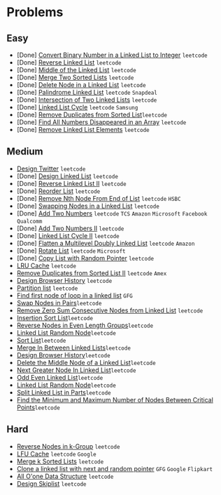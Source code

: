 # Problems

## Easy
- [Done] [Convert Binary Number in a Linked List to Integer](https://leetcode.com/problems/convert-binary-number-in-a-linked-list-to-integer/) `leetcode`
- [Done] [Reverse Linked List](https://leetcode.com/problems/reverse-linked-list/) `leetcode`
- [Done] [Middle of the Linked List](https://leetcode.com/problems/middle-of-the-linked-list/) `leetcode`
- [Done] [Merge Two Sorted Lists](https://leetcode.com/problems/merge-two-sorted-lists/) `leetcode`
- [Done] [Delete Node in a Linked List](https://leetcode.com/problems/delete-node-in-a-linked-list/) `leetcode`
- [Done] [Palindrome Linked List](https://leetcode.com/problems/palindrome-linked-list/) `leetcode` `Snapdeal`
- [Done] [Intersection of Two Linked Lists](https://leetcode.com/problems/intersection-of-two-linked-lists/) `leetcode`
- [Done] [Linked List Cycle](https://leetcode.com/problems/linked-list-cycle/) `leetcode` `Samsung`
- [Done] [Remove Duplicates from Sorted List](https://leetcode.com/problems/remove-duplicates-from-sorted-list/)`leetcode`
- [Done] [Find All Numbers Disappeared in an Array](https://leetcode.com/problems/find-all-numbers-disappeared-in-an-array/) `leetcode`
- [Done] [Remove Linked List Elements](https://leetcode.com/problems/remove-linked-list-elements/) `leetcode`

## Medium
- [Design Twitter](https://leetcode.com/problems/design-twitter/) `leetcode`
- [Done] [ Design Linked List](https://leetcode.com/problems/design-linked-list/) `leetcode`
- [Done] [Reverse Linked List II](https://leetcode.com/problems/reverse-linked-list-ii/) `leetcode`
- [Done] [Reorder List](https://leetcode.com/problems/reorder-list/) `leetcode`
- [Done] [Remove Nth Node From End of List](https://leetcode.com/problems/remove-nth-node-from-end-of-list/) `leetcode` `HSBC`
- [Done] [Swapping Nodes in a Linked List](https://leetcode.com/problems/swapping-nodes-in-a-linked-list/) `leetcode`
- [Done] [Add Two Numbers](https://leetcode.com/problems/add-two-numbers/) `leetcode` `TCS` `Amazon` `Microsoft` `Facebook` `Qualcomm`
- [Done] [Add Two Numbers II](https://leetcode.com/problems/add-two-numbers-ii/) `leetcode`
- [Done] [Linked List Cycle II](https://leetcode.com/problems/linked-list-cycle-ii/) `leetcode`
- [Done] [Flatten a Multilevel Doubly Linked List](https://leetcode.com/problems/flatten-a-multilevel-doubly-linked-list/) `leetcode` `Amazon`
- [Done] [Rotate List](https://leetcode.com/problems/rotate-list/) `leetcode` `Microsoft`
- [Done] [Copy List with Random Pointer](https://leetcode.com/problems/copy-list-with-random-pointer/) `leetcode`
- [LRU Cache](https://leetcode.com/problems/lru-cache/) `leetcode`
- [Remove Duplicates from Sorted List II](https://leetcode.com/problems/remove-duplicates-from-sorted-list-ii/) `leetcode` `Amex`
- [Design Browser History](https://leetcode.com/problems/design-browser-history/) `leetcode`
- [Partition list](https://leetcode.com/problems/partition-list/) `leetcode`
- [Find first node of loop in a linked list](https://www.geeksforgeeks.org/find-first-node-of-loop-in-a-linked-list/) `GFG`
- [Swap Nodes in Pairs](https://leetcode.com/problems/swap-nodes-in-pairs/)`leetcode`
- [Remove Zero Sum Consecutive Nodes from Linked List](https://leetcode.com/problems/remove-zero-sum-consecutive-nodes-from-linked-list/) `leetcode`
- [Insertion Sort List](https://leetcode.com/problems/insertion-sort-list/)`leetcode`
- [ Reverse Nodes in Even Length Groups](https://leetcode.com/problems/reverse-nodes-in-even-length-groups/)`leetcode` 
- [ Linked List Random Node](https://leetcode.com/problems/linked-list-random-node/)`leetcode`
- [Sort List](https://leetcode.com/problems/sort-list/)`leetcode`
- [ Merge In Between Linked Lists](https://leetcode.com/problems/merge-in-between-linked-lists/)`leetcode`
- [Design Browser History](https://leetcode.com/problems/design-browser-history/)`leetcode`
- [Delete the Middle Node of a Linked List](https://leetcode.com/problems/delete-the-middle-node-of-a-linked-list/)`leetcode`
- [Next Greater Node In Linked List](https://leetcode.com/problems/next-greater-node-in-linked-list/)`leetcode`
- [ Odd Even Linked List](https://leetcode.com/problems/odd-even-linked-list/)`leetcode`
- [Linked List Random Node](https://leetcode.com/problems/linked-list-random-node/)`leetcode`
- [Split Linked List in Parts](https://leetcode.com/problems/split-linked-list-in-parts/)`leetcode`
- [ Find the Minimum and Maximum Number of Nodes Between Critical Points](https://leetcode.com/problems/find-the-minimum-and-maximum-number-of-nodes-between-critical-points/)`leetcode`

## Hard
- [Reverse Nodes in k-Group](https://leetcode.com/problems/reverse-nodes-in-k-group/) `leetcode`
- [LFU Cache](https://leetcode.com/problems/lfu-cache/) `leetcode` `Google`
- [Merge k Sorted Lists](https://leetcode.com/problems/merge-k-sorted-lists/) `leetcode`
- [Clone a linked list with next and random pointer](https://www.geeksforgeeks.org/clone-linked-list-next-random-pointer-o1-space/) `GFG` `Google` `Flipkart`
- [All O'one Data Structure](https://leetcode.com/problems/all-oone-data-structure/) `leetcode`
- [Design Skiplist](https://leetcode.com/problems/design-skiplist/) `leetcode`

